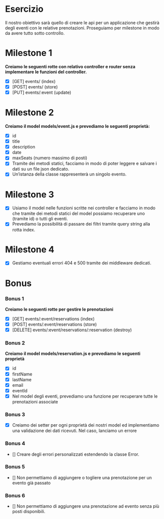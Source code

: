 # Esercizio
Il nostro obiettivo sarà quello di creare le api per un applicazione che gestirà degli eventi con le relative prenotazioni. Proseguiamo per milestone in modo da avere tutto sotto controllo.
 
#  Milestone 1
**Creiamo le seguenti rotte con relativo controller e router senza implementare le funzioni del controller.**
- [x] [GET] events/ (index)
- [x] [POST] events/ (store)
- [x] [PUT] events/:event (update)

# Milestone 2
**Creiamo il model models/event.js e prevediamo le seguenti proprietà:**
- [x] id
- [x] title
- [x] description
- [x] date
- [x] maxSeats (numero massimo di posti)
- [x] Tramite dei metodi statici, facciamo in modo di poter leggere e salvare i dati su un file json dedicato.
- [x] Un’istanza della classe rappresenterà un singolo evento.

# Milestone 3
- [x] Usiamo il model nelle funzioni scritte nei controller e facciamo in modo che tramite dei metodi statici del model possiamo recuperare uno (tramite id) o tutti gli eventi.
- [x] Prevediamo la possibilità di passare dei filtri tramite query string alla rotta index.

# Milestone 4
- [x] Gestiamo eventuali errori 404 e 500 tramite dei middleware dedicati.

# Bonus
### Bonus 1
**Creiamo le seguenti rotte per gestire le prenotazioni**
- [x] [GET] events/:event/reservations (index)
- [x] [POST] events/:event/reservations (store)
- [x] [DELETE] events/:event/reservations/:reservation (destroy)

### Bonus 2
**Creiamo il model models/reservation.js e prevediamo le seguenti proprietà**
- [x] id
- [x] firstName
- [x] lastName
- [x] email
- [x] eventId
- [x] Nel model degli eventi, prevediamo una funzione per recuperare tutte le prenotazioni associate

### Bonus 3
- [x]  Creiamo dei setter per ogni proprietà dei nostri model ed implementiamo una validazione dei dati ricevuti. Nel caso, lanciamo un errore

### Bonus 4
- []  Creare degli errori personalizzati estendendo la classe Error.

### Bonus 5
- []  Non permettiamo di aggiungere o togliere una prenotazione per un evento già passato

### Bonus 6
- []  Non permettiamo di aggiungere una prenotazione ad evento senza più posti disponibili.
